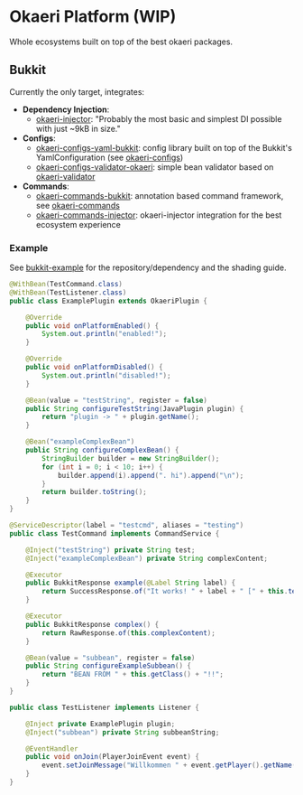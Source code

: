 # Okaeri Platform (WIP)

Whole ecosystems built on top of the best okaeri packages.

## Bukkit

Currently the only target, integrates:

- **Dependency Injection**:
  - [okaeri-injector](https://github.com/OkaeriPoland/okaeri-injector): "Probably the most basic and simplest DI possible with just ~9kB in size."
- **Configs**:
  - [okaeri-configs-yaml-bukkit](https://github.com/OkaeriPoland/okaeri-configs/tree/master/yaml-bukkit): config library built on top of the Bukkit's YamlConfiguration (see [okaeri-configs](https://github.com/OkaeriPoland/okaeri-configs))
  - [okaeri-configs-validator-okaeri](https://github.com/OkaeriPoland/okaeri-configs/tree/master/validator-okaeri): simple bean validator based on [okaeri-validator](https://github.com/OkaeriPoland/okaeri-validator)
- **Commands**:
  - [okaeri-commands-bukkit](https://github.com/OkaeriPoland/okaeri-commands/tree/master/bukkit): annotation based command framework, see [okaeri-commands](https://github.com/OkaeriPoland/okaeri-commands)
  - [okaeri-commands-injector](https://github.com/OkaeriPoland/okaeri-commands/tree/master/injector): okaeri-injector integration for the best ecosystem experience

### Example

See [bukkit-example](https://github.com/OkaeriPoland/okaeri-platform/tree/master/bukkit-example) for the repository/dependency and the shading guide.

```java
@WithBean(TestCommand.class)
@WithBean(TestListener.class)
public class ExamplePlugin extends OkaeriPlugin {

    @Override
    public void onPlatformEnabled() {
        System.out.println("enabled!");
    }

    @Override
    public void onPlatformDisabled() {
        System.out.println("disabled!");
    }

    @Bean(value = "testString", register = false)
    public String configureTestString(JavaPlugin plugin) {
        return "plugin -> " + plugin.getName();
    }

    @Bean("exampleComplexBean")
    public String configureComplexBean() {
        StringBuilder builder = new StringBuilder();
        for (int i = 0; i < 10; i++) {
            builder.append(i).append(". hi").append("\n");
        }
        return builder.toString();
    }
}
```

```java
@ServiceDescriptor(label = "testcmd", aliases = "testing")
public class TestCommand implements CommandService {

    @Inject("testString") private String test;
    @Inject("exampleComplexBean") private String complexContent;

    @Executor
    public BukkitResponse example(@Label String label) {
        return SuccessResponse.of("It works! " + label + " [" + this.test + "]");
    }

    @Executor
    public BukkitResponse complex() {
        return RawResponse.of(this.complexContent);
    }

    @Bean(value = "subbean", register = false)
    public String configureExampleSubbean() {
        return "BEAN FROM " + this.getClass() + "!!";
    }
}
```

```java
public class TestListener implements Listener {

    @Inject private ExamplePlugin plugin;
    @Inject("subbean") private String subbeanString;

    @EventHandler
    public void onJoin(PlayerJoinEvent event) {
        event.setJoinMessage("Willkommen " + event.getPlayer().getName() + "! " + this.plugin.getName() + " is working!\n" + this.subbeanString);
    }
}
```
